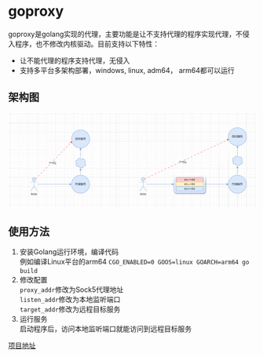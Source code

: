 # goproxy

goproxy是golang实现的代理，主要功能是让不支持代理的程序实现代理，不侵入程序，也不修改内核驱动。目前支持以下特性：
- 让不能代理的程序支持代理，无侵入
- 支持多平台多架构部署，windows, linux, adm64， arm64都可以运行

##  架构图
![架构](doc/image.png)

## 使用方法

1. 安装Golang运行环境，编译代码  
例如编译Linux平台的arm64
```CGO_ENABLED=0 GOOS=linux GOARCH=arm64 go build```
2. 修改配置  
```proxy_addr```修改为Sock5代理地址  
```listen_addr```修改为本地监听端口  
```target_addr```修改为远程目标服务 
3. 运行服务  
启动程序后，访问本地监听端口就能访问到远程目标服务

[项目地址](https://github.com/j1187049781/goproxy)